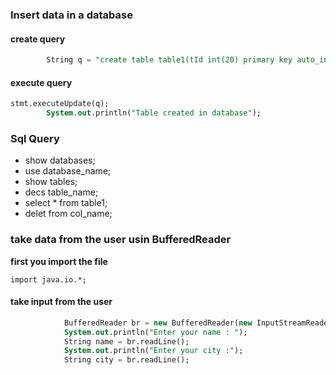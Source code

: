 ### Insert data in a database
#### create query 
```sql
		String q = "create table table1(tId int(20) primary key auto_increment, tName varchar(200) not null, tCity varchar(400))";
```
#### execute query
```sql
stmt.executeUpdate(q);
		System.out.println("Table created in database");
```

### Sql Query
* show databases;
* use database_name;
* show tables;
* decs table_name;
* select * from table1;
* delet from col_name;

### take data from the user usin BufferedReader

**first you import the file**
```
import java.io.*;
```
#### take input from the user

```sql
            BufferedReader br = new BufferedReader(new InputStreamReader(System.in));
            System.out.println("Enter your name : ");
            String name = br.readLine();
			System.out.println("Enter your city :");
			String city = br.readLine();
```